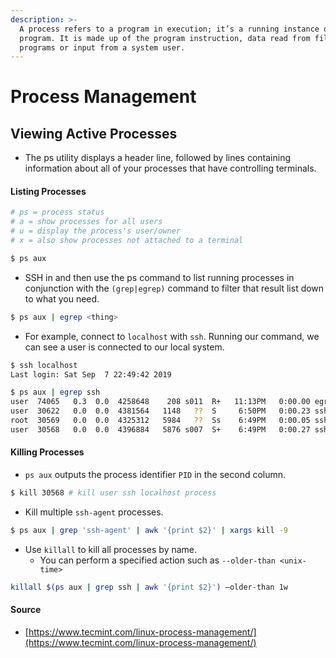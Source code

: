 ```yaml
---
description: >-
  A process refers to a program in execution; it’s a running instance of a
  program. It is made up of the program instruction, data read from files, other
  programs or input from a system user.
---
```


# Process Management

## Viewing Active Processes

* The ps utility displays a header line, followed by lines containing information about all of your processes that have controlling terminals. 

#### Listing Processes

```bash
# ps = process status
# a = show processes for all users 
# u = display the process's user/owner 
# x = also show processes not attached to a terminal

$ ps aux
```

* SSH in and then use the ps command to list running processes in conjunction with the `(grep|egrep)` command to filter that result list down to what you need.

```bash
$ ps aux | egrep <thing>
```

* For example, connect to `localhost` with `ssh`. Running our command, we can see a user is connected to our local system. 

```bash
$ ssh localhost
Last login: Sat Sep  7 22:49:42 2019

$ ps aux | egrep ssh
user  74065   0.3  0.0  4258648    208 s011  R+   11:13PM   0:00.00 egrep ssh
user  30622   0.0  0.0  4381564   1148   ??  S     6:50PM   0:00.23 sshd: user@ttys011
root  30569   0.0  0.0  4325312   5984   ??  Ss    6:49PM   0:00.05 sshd: user[priv]
user  30568   0.0  0.0  4396884   5876 s007  S+    6:49PM   0:00.27 ssh localhost
```

#### Killing Processes

* `ps aux` outputs the process identifier `PID` in the second column.

```bash
$ kill 30568 # kill user ssh localhost process
```

* Kill multiple `ssh-agent` processes.

```bash
$ ps aux | grep 'ssh-agent' | awk '{print $2}' | xargs kill -9
```

* Use `killall` to kill all processes by name. 
  * You can perform a specified action such as `--older-than <unix-time>`

```bash
killall $(ps aux | grep ssh | awk '{print $2}') —older-than 1w
```

#### **Source**

* [https://www.tecmint.com/linux-process-management/](https://www.tecmint.com/linux-process-management/)

